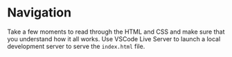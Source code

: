 # Navigation

Take a few moments to read through the HTML and CSS and make sure that you understand how it all works. Use VSCode Live Server to launch a local development server to serve the `index.html` file.
